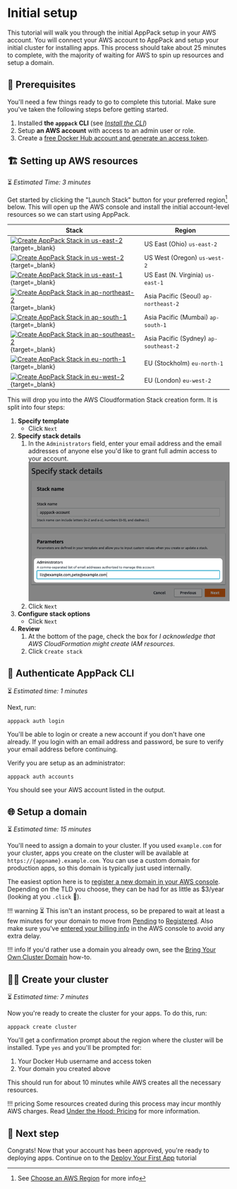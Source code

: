 # Initial setup

This tutorial will walk you through the initial AppPack setup in your AWS account. You will connect your AWS account to AppPack and setup your initial cluster for installing apps. This process should take about 25 minutes to complete, with the majority of waiting for AWS to spin up resources and setup a domain.

## 📝 Prerequisites

You'll need a few things ready to go to complete this tutorial. Make sure you've taken the following steps before getting started.

1. Installed **the `apppack` CLI** (see _[Install the CLI](../how-to/set-up/install.md)_)
2. Setup **an AWS account** with access to an admin user or role.
3. Create a [free Docker Hub account and generate an access token](../how-to/set-up/create-docker-hub-access-token.md).


## 🏗 Setting up AWS resources

⏳ _Estimated Time: 3 minutes_

Get started by clicking the "Launch Stack" button for your preferred region[^1] below. This will open up the AWS console and install the initial account-level resources so we can start using AppPack.

| Stack                                                                                                                                                                                                                                                                                                                                              | Region                                 |
|----------------------------------------------------------------------------------------------------------------------------------------------------------------------------------------------------------------------------------------------------------------------------------------------------------------------------------------------------|----------------------------------------|
| [![Create AppPack Stack in us-east-2](https://s3.amazonaws.com/cloudformation-examples/cloudformation-launch-stack.png)](https://us-east-2.console.aws.amazon.com/cloudformation/home#/stacks/new?stackName=apppack-account&templateURL=https%3A%2F%2Fs3.amazonaws.com%2Fapppack-cloudformations%2Flatest%2Faccount.json){target=_blank}           | US East (Ohio) `us-east-2`             |
| [![Create AppPack Stack in us-west-2](https://s3.amazonaws.com/cloudformation-examples/cloudformation-launch-stack.png)](https://us-west-2.console.aws.amazon.com/cloudformation/home#/stacks/new?stackName=apppack-account&templateURL=https%3A%2F%2Fs3.amazonaws.com%2Fapppack-cloudformations%2Flatest%2Faccount.json){target=_blank}           | US West (Oregon) `us-west-2`           |
| [![Create AppPack Stack in us-east-1](https://s3.amazonaws.com/cloudformation-examples/cloudformation-launch-stack.png)](https://us-east-1.console.aws.amazon.com/cloudformation/home#/stacks/new?stackName=apppack-account&templateURL=https%3A%2F%2Fs3.amazonaws.com%2Fapppack-cloudformations%2Flatest%2Faccount.json){target=_blank}           | US East (N. Virginia) `us-east-1`      |
| [![Create AppPack Stack in ap-northeast-2](https://s3.amazonaws.com/cloudformation-examples/cloudformation-launch-stack.png)](https://ap-northeast-2.console.aws.amazon.com/cloudformation/home#/stacks/new?stackName=apppack-account&templateURL=https%3A%2F%2Fs3.amazonaws.com%2Fapppack-cloudformations%2Flatest%2Faccount.json){target=_blank} | Asia Pacific (Seoul) `ap-northeast-2`  |
| [![Create AppPack Stack in ap-south-1](https://s3.amazonaws.com/cloudformation-examples/cloudformation-launch-stack.png)](https://ap-south-1.console.aws.amazon.com/cloudformation/home#/stacks/new?stackName=apppack-account&templateURL=https%3A%2F%2Fs3.amazonaws.com%2Fapppack-cloudformations%2Flatest%2Faccount.json){target=_blank}         | Asia Pacific (Mumbai) `ap-south-1`     |
| [![Create AppPack Stack in ap-southeast-2](https://s3.amazonaws.com/cloudformation-examples/cloudformation-launch-stack.png)](https://ap-southeast-2.console.aws.amazon.com/cloudformation/home#/stacks/new?stackName=apppack-account&templateURL=https%3A%2F%2Fs3.amazonaws.com%2Fapppack-cloudformations%2Flatest%2Faccount.json){target=_blank} | Asia Pacific (Sydney) `ap-southeast-2` |
| [![Create AppPack Stack in eu-north-1](https://s3.amazonaws.com/cloudformation-examples/cloudformation-launch-stack.png)](https://eu-north-1.console.aws.amazon.com/cloudformation/home#/stacks/new?stackName=apppack-account&templateURL=https%3A%2F%2Fs3.amazonaws.com%2Fapppack-cloudformations%2Flatest%2Faccount.json){target=_blank}         | EU (Stockholm) `eu-north-1`            |
| [![Create AppPack Stack in eu-west-2](https://s3.amazonaws.com/cloudformation-examples/cloudformation-launch-stack.png)](https://eu-west-2.console.aws.amazon.com/cloudformation/home#/stacks/new?stackName=apppack-account&templateURL=https%3A%2F%2Fs3.amazonaws.com%2Fapppack-cloudformations%2Flatest%2Faccount.json){target=_blank}           | EU (London) `eu-west-2`                |



This will drop you into the AWS Cloudformation Stack creation form. It is split into four steps:

1. **Specify template**
      * Click `Next`
2. **Specify stack details**
      1. In the `Administrators` field, enter your email address and the email addresses of anyone else you'd like to grant full admin access to your account.
      ![create administrators screenshot](./../assets/create-administrators.png)
      2. Click `Next`
3. **Configure stack options**
      * Click `Next`
4. **Review**
      1. At the bottom of the page, check the box for _I acknowledge that AWS CloudFormation might create IAM resources._
      2. Click `Create stack`

[^1]: See [Choose an AWS Region](../how-to/set-up/choose-aws-region.md) for more info

## 🔐 Authenticate AppPack CLI

⏳ _Estimated time: 1 minutes_

Next, run:

```shell
apppack auth login
```

<script id="asciicast-BkCDHIskycHdYNt3e8rMjbUAt" src="https://asciinema.org/a/BkCDHIskycHdYNt3e8rMjbUAt.js" data-rows="8" async></script>

You'll be able to login or create a new account if you don't have one already. If you login with an email address and password, be sure to verify your email address before continuing.

Verify you are setup as an administrator:

```shell
apppack auth accounts
```

<script id="asciicast-oX0JCUxQVWytfqVXNaKaqE6eg" src="https://asciinema.org/a/oX0JCUxQVWytfqVXNaKaqE6eg.js" data-rows="10" async></script>

You should see your AWS account listed in the output.

## 🌐 Setup a domain

⏳ _Estimated time: 15 minutes_

You'll need to assign a domain to your cluster. If you used `example.com` for your cluster, apps you create on the cluster will be available at `https://{appname}.example.com`. You can use a custom domain for production apps, so this domain is typically just used internally.

The easiest option here is to [register a new domain in your AWS console](https://console.aws.amazon.com/route53/home#DomainRegistration:). Depending on the TLD you choose, they can be had for as little as $3/year (looking at you `.click` 👀).

!!! warning
      ⏳ This isn't an instant process, so be prepared to wait at least a few minutes for your domain to move from [Pending](https://console.aws.amazon.com/route53/home#DomainRequests:) to [Registered](https://console.aws.amazon.com/route53/home#DomainListing:). Also make sure you've [entered your billing info](https://console.aws.amazon.com/billing/home#/paymentmethods) in the AWS console to avoid any extra delay.

!!! info
    If you'd rather use a domain you already own, see the [Bring Your Own Cluster Domain](../how-to/domains/bring-your-own-cluster-domain.md) how-to.

## 👷‍♀️ Create your cluster

⏳ _Estimated time: 7 minutes_

Now you're ready to create the cluster for your apps. To do this, run:

```shell
apppack create cluster
```
<script id="asciicast-9MQqww0ej7qAMhLjvM708mh00" src="https://asciinema.org/a/9MQqww0ej7qAMhLjvM708mh00.js" data-rows="20" data-theme="monokai" async></script>

You'll get a confirmation prompt about the region where the cluster will be installed. Type `yes` and you'll be prompted for:

1. Your Docker Hub username and access token
2. Your domain you created above

This should run for about 10 minutes while AWS creates all the necessary resources.

!!! pricing
    Some resources created during this process may incur monthly AWS charges. Read [Under the Hood: Pricing](../under-the-hood/pricing.md) for more information.

## 🏁 Next step

Congrats! Now that your account has been approved, you're ready to deploying apps. Continue on to the [Deploy Your First App](../tutorials/deploy-first-app.md) tutorial
